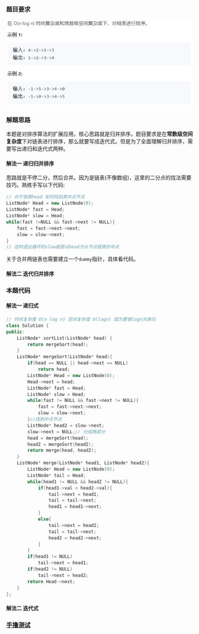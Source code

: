 ### 题目要求

![](./pic/148.png)

### 解题思路

本题是对排序算法的扩展应用，核心思路就是归并排序。题目要求是在**常数级空间复杂度**下对链表进行排序，那么就要写成迭代式。但是为了全面理解归并排序，需要写出递归和迭代式两种。

#### 解法一 递归归并排序

思路就是不停二分，然后合并。因为是链表(不像数组)，这里的二分点的找法需要技巧。熟练手写以下代码:

```c++
// 对于链表head 如何找到其中点节点
ListNode* Head = new ListNode(0);
ListNode* fast = Head;
ListNode* slow = Head;
while(fast !=NULL && fast->next != NULL){
    fast = fast->next->next;
    slow = slow->next;
}
// 这时退出循环的slow就是以head为头节点链表的中点
```

关于合并两链表也需要建立一个`dummy`指针，具体看代码。

#### 解法二 迭代归并排序



### 本题代码

#### 解法一 递归式 

```c++
// 时间复杂度 O(n log n) 空间复杂度 O(logn) 因为要做logn次递归
class Solution {
public:
    ListNode* sortList(ListNode* head) {
        return mergeSort(head);
    }
    ListNode* mergeSort(ListNode* head){
        if(head == NULL || head->next == NULL)
            return head;
        ListNode* Head = new ListNode(0);
        Head->next = head;
        ListNode* fast = Head;
        ListNode* slow = Head;
        while(fast != NULL && fast->next != NULL){
            fast = fast->next->next;
            slow = slow->next;
        }//找到中点节点
        ListNode* head2 = slow->next;
        slow->next = NULL;// 分成两部分
        head = mergeSort(head);
        head2 = mergeSort(head2);
        return merge(head, head2);
    }
    ListNode* merge(ListNode* head1, ListNode* head2){
        ListNode* Head = new ListNode(0);
        ListNode* tail = Head;
        while(head1 != NULL && head2 != NULL){
            if(head1->val < head2->val){
                tail->next = head1;
                tail = tail->next;
                head1 = head1->next;
            }
            else{
                tail->next = head2;
                tail = tail->next;
                head2 = head2->next;
            }
        }
        if(head1 != NULL)
            tail->next = head1;
        if(head2 != NULL)
            tail->next = head2;
        return Head->next;
    }
};
```

#### 解法二 迭代式



### [手撸测试](https://leetcode-cn.com/problems/sort-list/) 

